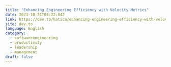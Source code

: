 ```yaml
---
title: "Enhancing Engineering Efficiency with Velocity Metrics"
date: 2023-10-31T05:22:04Z
link: https://dev.to/hatica/enhancing-engineering-efficiency-with-velocity-metrics-5hhb?utm_medium=RSS&utm_source=news.12bit.vn
site: dev.to
language: English
category:
  - softwareengineering
  - productivity
  - leadership
  - management
draft: false
---
```

